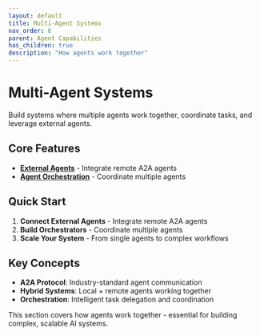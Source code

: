 ```yaml
---
layout: default
title: Multi-Agent Systems
nav_order: 6
parent: Agent Capabilities
has_children: true
description: "How agents work together"
---
```


# Multi-Agent Systems

Build systems where multiple agents work together, coordinate tasks, and leverage external agents.

## Core Features

- **[External Agents](external-agents)** - Integrate remote A2A agents
- **[Agent Orchestration](agent-orchestration)** - Coordinate multiple agents

## Quick Start

1. **Connect External Agents** - Integrate remote A2A agents
2. **Build Orchestrators** - Coordinate multiple agents
3. **Scale Your System** - From single agents to complex workflows

## Key Concepts

- **A2A Protocol**: Industry-standard agent communication
- **Hybrid Systems**: Local + remote agents working together
- **Orchestration**: Intelligent task delegation and coordination

This section covers how agents work together - essential for building complex, scalable AI systems.

